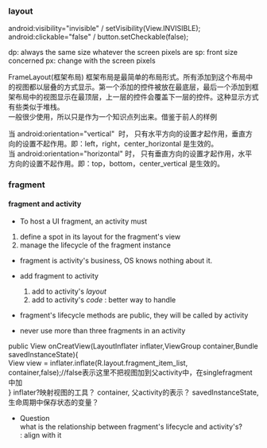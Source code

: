 ### layout
android:visibility="invisible" / setVisibility(View.INVISIBLE);    
android:clickable="false" / button.setCheckable(false);

dp: always the same size whatever the screen pixels are
sp: front size concerned
px: change with the screen pixels

FrameLayout(框架布局) 
框架布局是最简单的布局形式。所有添加到这个布局中的视图都以层叠的方式显示。第一个添加的控件被放在最底层，最后一个添加到框架布局中的视图显示在最顶层，上一层的控件会覆盖下一层的控件。这种显示方式有些类似于堆栈。    
一般很少使用，所以只是作为一个知识点列出来。借鉴于前人的样例

当 android:orientation="vertical"  时， 只有水平方向的设置才起作用，垂直方向的设置不起作用。即：left，right，center_horizontal 是生效的。    
当 android:orientation="horizontal" 时， 只有垂直方向的设置才起作用，水平方向的设置不起作用。即：top，bottom，center_vertical 是生效的。

### fragment
#### fragment and activity
* To host a UI fragment, an activity must 
1. define a spot in its layout for the fragment's view
2. manage the lifecycle of the fragment instance

* fragment is activity's business, OS knows nothing about it.

* add fragment to activity    
  1. add to activity's *layout*  
  2. add to activity's *code* : better way to handle

* fragment's lifecycle methods are public, they will be called by activity 

* never use more than three fragments in an activity   

public View onCreatView(LayoutInflater inflater,ViewGroup container,Bundle savedInstanceState){    
  View view = inflater.inflate(R.layout.fragment_item_list, container,false);//false表示这里不把视图加到父activity中，在singlefragment中加   
}
inflater?映射视图的工具？
container, 父activity的表示？
savedInstanceState, 生命周期中保存状态的变量？

* Question   
what is the relationship between fragment's lifecycle and activity's?   
: align with it





